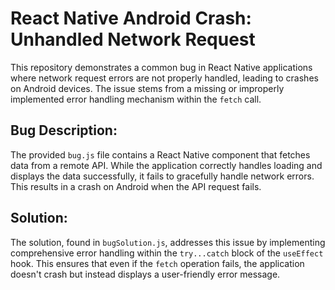 # React Native Android Crash: Unhandled Network Request

This repository demonstrates a common bug in React Native applications where network request errors are not properly handled, leading to crashes on Android devices.  The issue stems from a missing or improperly implemented error handling mechanism within the `fetch` call.

## Bug Description:

The provided `bug.js` file contains a React Native component that fetches data from a remote API.  While the application correctly handles loading and displays the data successfully, it fails to gracefully handle network errors.  This results in a crash on Android when the API request fails.

## Solution:

The solution, found in `bugSolution.js`, addresses this issue by implementing comprehensive error handling within the `try...catch` block of the `useEffect` hook. This ensures that even if the `fetch` operation fails, the application doesn't crash but instead displays a user-friendly error message.